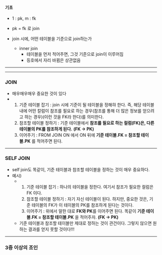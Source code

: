#### 기초

- 1 : pk, m : fk
- pk = fk 로 join

- join 시에, 어떤 테이블을 기준으로 join하는가
  - inner join
    - 테이블을 먼저 적어주면, 그것 기준으로 join이 이루어짐
    - 등호에서 자리 바뀜은 상관없음

---

---

### JOIN

- 매우매우매우 중요한 것이 있다
- 1. 기준 테이블 잡기 : join 시에 기준이 될 테이블을 정해햐 한다. 즉, 해당 테이블 내에 어떤 칼럼이 참조를 필요로 하는 경우(참조를 통해 더 많은 정보를 얻으려고 하는 경우)(이런 것을 FK라 한다)를 의미한다.
  2. 참조할 테이블 정하기 : 기준 테이블에서 **참조를 필요로 하는 컬럼(FK)은, 다른 테이블의 PK를 참조하게 된다.** **(FK -> PK)**
  3. 이어주기 : FROM JOIN ON 에서 ON 뒤에 **기준 테이블.FK = 참조할 테이블.PK** 를 적어주면 된다.

----

### SELF JOIN

- self join도 똑같이, 기준 테이블과 참조할 테이블을 정하는 것이 매우 중요하다.
- 예시)
  - 1. 기준 테이블 잡기 : 하나의 테이블을 정한다. 여기서 참조가 필요한 컬럼은 FK 이다.
    2. 참조할 테이블 정하기 : 자기 자신 테이블이 된다. 하지만, 중요한 것은, 기준 테이블의 FK가 이 테이블의 PK를 참조하게 된다는 것이다.
    3. 이어주기 : 위에서 말한 대로 **FK와 PK**를 이어주면 된다. 똑같이 **기준 테이블.FK = 참조할 테이블.PK** 을 적어주자. **(FK -> PK)**
  - 기준 테이블과 참조할 테이블만 제대로 정하는 것이 관건이다. 그렇지 않으면 원하는 결과를 얻지 못할 것이다!!!



---

### 3중 이상의 조인


